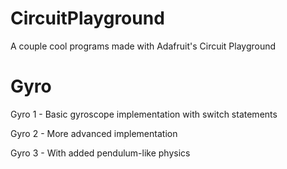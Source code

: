 # CircuitPlayground
A couple cool programs made with Adafruit's Circuit Playground

# Gyro 
Gyro 1 - Basic gyroscope implementation with switch statements

Gyro 2 - More advanced implementation

Gyro 3 - With added pendulum-like physics
